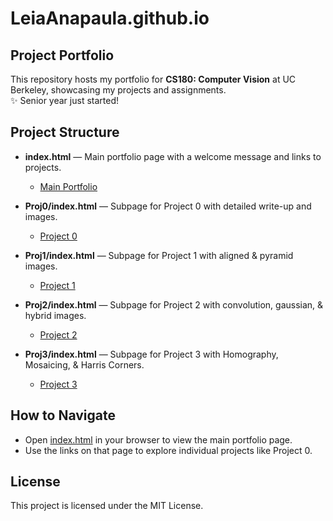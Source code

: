 # LeiaAnapaula.github.io

## Project Portfolio

This repository hosts my portfolio for **CS180: Computer Vision** at UC Berkeley, showcasing my projects and assignments.  
✨ Senior year just started!

## Project Structure

- **index.html** — Main portfolio page with a welcome message and links to projects.  
  <ul>
    <li><a href="/index.html">Main Portfolio</a></li>
  </ul>

- **Proj0/index.html** — Subpage for Project 0 with detailed write-up and images.  
  <ul>
    <li><a href="Proj0/index.html">Project 0</a></li>
  </ul>

- **Proj1/index.html** — Subpage for Project 1 with aligned & pyramid images.  
  <ul>
    <li><a href="Proj1/index.html">Project 1</a></li>
  </ul>
- **Proj2/index.html** — Subpage for Project 2 with convolution, gaussian, & hybrid images.  
  <ul>
    <li><a href="Proj2/index.html">Project 2</a></li>
  </ul>
- **Proj3/index.html** — Subpage for Project 3 with Homography, Mosaicing, & Harris Corners.  
  <ul>
    <li><a href="Proj3/index.html">Project 3</a></li>
  </ul>

## How to Navigate

- Open [index.html](https://LeiaAnapaula.github.io) in your browser to view the main portfolio page.  
- Use the links on that page to explore individual projects like Project 0.  

## License

This project is licensed under the MIT License.
